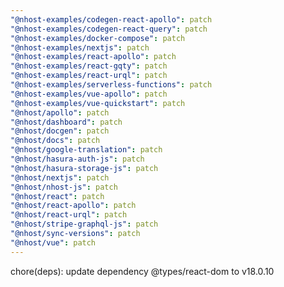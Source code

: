 ```yaml
---
"@nhost-examples/codegen-react-apollo": patch
"@nhost-examples/codegen-react-query": patch
"@nhost-examples/docker-compose": patch
"@nhost-examples/nextjs": patch
"@nhost-examples/react-apollo": patch
"@nhost-examples/react-gqty": patch
"@nhost-examples/react-urql": patch
"@nhost-examples/serverless-functions": patch
"@nhost-examples/vue-apollo": patch
"@nhost-examples/vue-quickstart": patch
"@nhost/apollo": patch
"@nhost/dashboard": patch
"@nhost/docgen": patch
"@nhost/docs": patch
"@nhost/google-translation": patch
"@nhost/hasura-auth-js": patch
"@nhost/hasura-storage-js": patch
"@nhost/nextjs": patch
"@nhost/nhost-js": patch
"@nhost/react": patch
"@nhost/react-apollo": patch
"@nhost/react-urql": patch
"@nhost/stripe-graphql-js": patch
"@nhost/sync-versions": patch
"@nhost/vue": patch
---
```


chore(deps): update dependency @types/react-dom to v18.0.10

